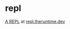 # repl

[A REPL](https://en.wikipedia.org/wiki/Read%E2%80%93eval%E2%80%93print_loop) at [repl.theruntime.dev](repl.theruntime.dev)
